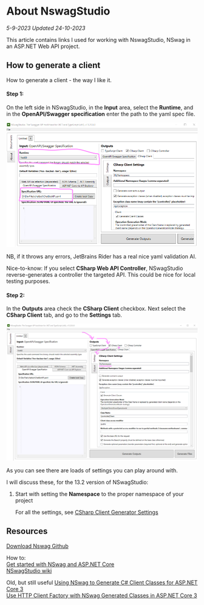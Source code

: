 # About NswagStudio

*5-9-2023 Updated 24-10-2023*

This article contains links I used for working with NswagStudio, NSwag in an ASP.NET Web API project.

## How to generate a client

How to generate a client - the way I like it.

#### Step 1:

On the left side in NSwagStudio, in the **Input** area, select the **Runtime**, and in the **OpenAPI/Swagger
specification** enter the path to the yaml spec file.

![NSwag Studio Input](../../assets/images/nswag/nswag1.png "Input section of NSwag Studio")

NB, if it throws any errors, JetBrains Rider has a real nice yaml validation AI.

Nice-to-know:
If you select **CSharp Web API Controller**, NSwagStudio reverse-generates a controller the targeted API. This could be
nice for local testing purposes.

#### Step 2:

In the **Outputs** area check the **CSharp Client** checkbox.
Next select the **CSharp Client** tab, and go to the **Settings** tab.

![NSwag Studio Outputs](../../assets/images/nswag/nswag2.png "Input section of NSwag Studio")

As you can see there are loads of settings you can play around with.

I will discuss these, for the 13.2 version of NSwagStudio:

1. Start with setting the **Namespace** to the proper namespace of your project

   [//]: # (	ToDo :  continue here )
   For all the settings,
   see [CSharp Client Generator Settings](https://github.com/RicoSuter/NSwag/wiki/CSharpClientGeneratorSettings)

## Resources

[Download Nswag Github](https://github.com/RicoSuter/NSwag/wiki/NSwagStudio)

How to:  
[Get started with NSwag and ASP.NET Core](https://learn.microsoft.com/en-us/aspnet/core/tutorials/getting-started-with-nswag?view=aspnetcore-6.0&tabs=visual-studio)  
[NSwagStudio wiki](https://github.com/RicoSuter/NSwag/wiki/NSwagStudio)

Old, but still useful
[Using NSwag to Generate C# Client Classes for ASP.NET Core 3](https://elanderson.net/2019/11/using-nswag-to-generate-c-client-classes-for-asp-net-core-3/)  
[Use HTTP Client Factory with NSwag Generated Classes in ASP.NET Core 3](https://elanderson.net/2019/11/use-http-client-factory-with-nswag-generated-classes-in-asp-net-core-3/)